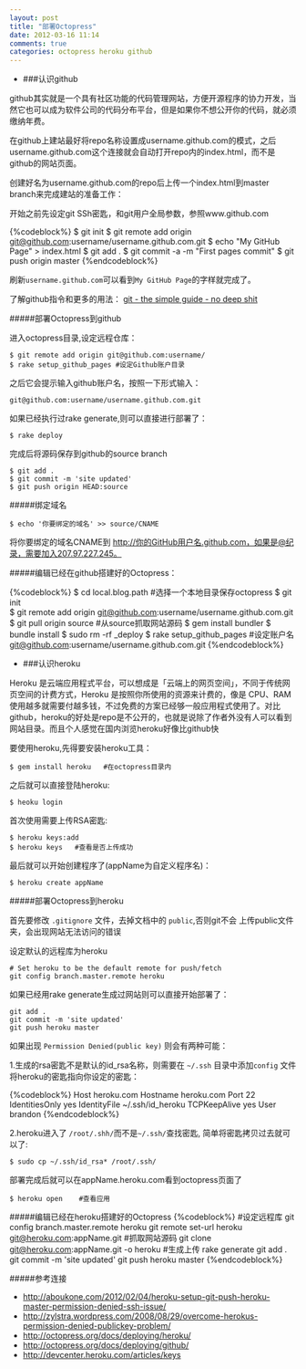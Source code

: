 ```yaml
---
layout: post
title: "部署Octopress"
date: 2012-03-16 11:14
comments: true
categories: octopress heroku github
---
```



* ###认识github

github其实就是一个具有社区功能的代码管理网站，方便开源程序的协力开发，当然它也可以成为软件公司的代码分布平台，但是如果你不想公开你的代码，就必须缴纳年费。

在github上建站最好将repo名称设置成username.github.com的模式，之后username.github.com这个连接就会自动打开repo内的index.html，而不是github的网站页面。

创建好名为username.github.com的repo后上传一个index.html到master branch来完成建站的准备工作：

<!-- more -->

开始之前先设定git SSh密匙，和git用户全局参数，参照www.github.com

{%codeblock%}
$ git init
$ git remote add origin git@github.com:username/username.github.com.git
$ echo "My GitHub Page" > index.html
$ git add .
$ git commit -a -m "First pages commit"
$ git push origin master
{%endcodeblock%}

刷新`username.github.com`可以看到`My GitHub Page`的字样就完成了。

了解github指令和更多的用法：
[git - the simple guide - no deep shit](http://rogerdudler.github.com/git-guide/index.zh.html)


#####部署Octopress到github

进入octopress目录,设定远程仓库：

	$ git remote add origin git@github.com:username/
	$ rake setup_github_pages #设定Github账户目录

之后它会提示输入github账户名，按照一下形式输入：
	
	git@github.com:username/username.github.com.git
	
如果已经执行过rake generate,则可以直接进行部署了：

	$ rake deploy

完成后将源码保存到github的source branch

	$ git add .
	$ git commit -m 'site updated'
	$ git push origin HEAD:source
	
#####绑定域名

	$ echo '你要绑定的域名' >> source/CNAME

将你要绑定的域名CNAME到 http://你的GitHub用户名.github.com，如果是@纪录，需要加入207.97.227.245。


#####编辑已经在github搭建好的Octopress：

{%codeblock%}
$ cd local.blog.path  #选择一个本地目录保存octopress
$ git init				
$ git remote add origin git@github.com:username/username.github.com.git
$ git pull origin source		#从source抓取网站源码
$ gem install bundler
$ bundle install
$ sudo rm -rf _deploy
$ rake setup_github_pages	#设定账户名
git@github.com:username/username.github.com.git
{%endcodeblock%}



* ###认识heroku

Heroku 是云端应用程式平台，可以想成是「云端上的网页空间」，不同于传统网页空间的计费方式，Heroku 是按照你所使用的资源来计费的，像是 CPU、RAM 使用越多就需要付越多钱，不过免费的方案已经够一般应用程式使用了。对比github，heroku的好处是repo是不公开的，也就是说除了作者外没有人可以看到网站目录。而且个人感觉在国内浏览heroku好像比github快

要使用heroku,先得要安装heroku工具：

	$ gem install heroku   #在octopress目录内
	
之后就可以直接登陆heroku:

	$ heoku login
	
首次使用需要上传RSA密匙:

	$ heroku keys:add
	$ heroku keys   #查看是否上传成功
	
最后就可以开始创建程序了(appName为自定义程序名)：

	$ heroku create appName
	

#####部署Octopress到heroku

首先要修改 `.gitignore` 文件，去掉文档中的 `public`,否则git不会 上传public文件夹，会出现网站无法访问的错误

设定默认的远程库为heroku

	# Set heroku to be the default remote for push/fetch
	git config branch.master.remote heroku

如果已经用rake generate生成过网站则可以直接开始部署了：

	git add .
	git commit -m 'site updated'
	git push heroku master
	
如果出现 `Permission Denied(public key)` 则会有两种可能：

1.生成的rsa密匙不是默认的id_rsa名称，则需要在 `~/.ssh` 目录中添加`config` 文件将heroku的密匙指向你设定的密匙：

{%codeblock%}
Host heroku.com
Hostname heroku.com
Port 22
IdentitiesOnly yes
IdentityFile ~/.ssh/id_heroku
TCPKeepAlive yes
User brandon
{%endcodeblock%}

2.heroku进入了 `/root/.shh/`而不是`~/.ssh/`查找密匙, 简单将密匙拷贝过去就可以了:

	$ sudo cp ~/.ssh/id_rsa* /root/.ssh/
	
部署完成后就可以在appName.heroku.com看到octopress页面了

	$ heroku open    #查看应用
	

#####编辑已经在heroku搭建好的Octopress
{%codeblock%}
#设定远程库
git config branch.master.remote heroku
git remote set-url heroku git@heroku.com:appName.git
#抓取网站源码
git clone git@heroku.com:appName.git -o heroku
#生成上传
rake generate
git add .
git commit -m 'site updated'
git push heroku master
{%endcodeblock%}


#####参考连接

* <http://aboukone.com/2012/02/04/heroku-setup-git-push-heroku-master-permission-denied-ssh-issue/>
* <http://zylstra.wordpress.com/2008/08/29/overcome-herokus-permission-denied-publickey-problem/>
* <http://octopress.org/docs/deploying/heroku/>
* <http://octopress.org/docs/deploying/github/>
* <http://devcenter.heroku.com/articles/keys>


